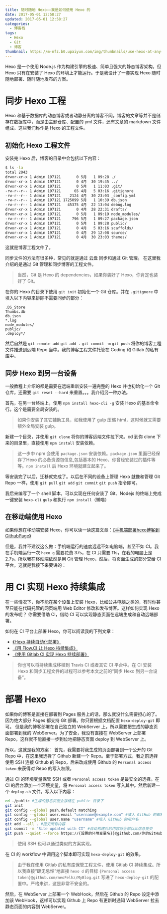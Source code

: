```yaml
---
title: 随时随地 Hexo——我是如何使用 Hexo 的
date: 2017-05-01 12:58:27
updated: 2017-05-01 12:58:27
categories:
  - 博客栈
tags:
  - Hexo
  - Git
  - 博客
thumbnail: https://m-nfz.b0.upaiyun.com/img/thumbnails/use-hexo-at-any-time-any-place.png
---
```


Hexo 是一个使用 Node.js 作为构建引擎的极速、简单且强大的静态博客架构。但 Hexo 只有在安装了 Hexo 的环境上才能运行。于是我设计了一套实现 Hexo 随时随地部署、随时随地发布的方案。

<!--more-->

# 同步 Hexo 工程

Hexo 和基于数据库的动态博客或者动静分离的博客不同，博客的文章等并不是储存在数据库中，而是由主题仓库、配置的 yml 文件，还有文章的 markdown 文件组成。这些我们称作是 Hexo 的工程文件。

## 初始化 Hexo 工程文件

安装完 Hexo 后，博客的目录中会包括以下内容：

```bash
$ ls -la
total 2043
drwxr-xr-x 1 Admin 197121       0 5月   1 09:28 ./
drwxr-xr-x 1 Admin 197121       0 4月  30 19:45 ../
drwxr-xr-x 1 Admin 197121       0 5月   1 11:03 .git/
-rw-r--r-- 1 Admin 197121      65 4月   5 03:16 .gitignore
-rw-r--r-- 1 Admin 197121    2124 4月  30 23:03 _config.yml
-rw-r--r-- 1 Admin 197121 1725099 5月   1 10:39 db.json
-rw-r--r-- 1 Admin 197121   45375 4月  22 13:04 debug.log
drwxr-xr-x 1 Admin 197121       0 4月  28 22:31 drafts/
drwxr-xr-x 1 Admin 197121       0 5月   1 09:19 node_modules/
-rw-r--r-- 1 Admin 197121     796 5月   1 09:27 package.json
drwxr-xr-x 1 Admin 197121       0 5月   1 09:28 public/
drwxr-xr-x 1 Admin 197121       0 4月   5 03:16 scaffolds/
drwxr-xr-x 1 Admin 197121       0 4月  29 12:08 source/
drwxr-xr-x 1 Admin 197121       0 4月  30 23:03 themes/
```

这就是博客工程文件了。

同步文件的方法有很多种，常见的就是通过 云盘 同步和通过 Git 管理。
在这里我介绍的是通过 Git 管理和同步博客的工程文件。

> 当然，Git 是 Hexo 的 dependencies，如果你装好了 Hexo，你肯定也装好了 Git。

在你的 Hexo 的目录下使用 `git init` 初始化一个 Git 仓库。并在 `.gitignore` 中填入以下内容来排除不需要同步的部分：

```
.DS_Store
Thumbs.db
db.json
*.log
node_modules/
public/
.deploy*/
```

然后自然是 `git remote add` `git add .` `git commit -m` `git push` 将你的博客工程文件推送到远端 Repo 当中。我的博客工程文件托管在 Coding 和 Gitlab 的私有库中。

## 同步 Hexo 到另一台设备

一般教程上介绍的都是需要在远端重新安装一遍完整的 Hexo 并也初始化一个 Git 仓库，还需要 `git reset --hard` 来重置。。。我介绍另一种办法。

首先，在另一台终端上，使用 `npm install hexo-cli -g` 安装 Hexo 的基本命令行。这个是需要全局安装的。

> 如果你安装了其它辅助工具，如我使用了 gulp 压缩 html，这时候就又需要额外全局安装 gulp。

新建一个目录，并使用 `git clone` 将你的博客远端文件拉下来。cd 到你 clone 下来的目录里，直接使用 `npm install` 安装依赖。

> 这一步中 npm 会使用 `package.json` 安装依赖。`package.json` 里面已经保存了Hexo 的必备资源包信息,包括基本的 Hexo、你曾经安装过的插件等等。`npm install` 后 Hexo 环境就建立起来了。

等安装完了以后，迁移就完成了。以后在不同的设备上管理 Hexo 就像和管理 Git Repo 一样，使用 `git pull` `git add` `git commit` `git push` 指令即可。

我后来编写了一个 shell 脚本，可以实现在任何安装了 Git、Nodejs 的终端上完成一键安装 `hexo-cli` `gulp` 和执行 `npm install`（懒喵）

## 在移动端使用 Hexo

如果你想在移动端安装 Hexo，你可以读一读这篇文章：[《手机端部署hexo博客到GithubPage》](http://droid-max.github.io/2016/12/01/Share-1/)

但是，我并不建议这么做：手机端运行的速度远远不如电脑端，甚至不如 CI。我在手机端运行一次 `hexo g` 需要花费 37s，在 CI 只需要 11s，在我的电脑上是 2.7s。所以我在移动端依然是用 Git 管理 Hexo，然后，将页面生成的部分交给 CI 平台。这就是我接下来要讲的：

# 用 CI 实现 Hexo 持续集成

在一些情况下，你不能在某个设备上安装 Hexo，比如公共电脑之类的，有时你甚至只能在代码托管的网页端用 Web Editor 修改和发布博客。这样如何实现 Hexo 的发布呢？
你需要借助 CI，借助 CI 可以实现静态页面在远端生成和自动远端部署。

如何在 CI 平台上部署 Hexo，你可以阅读我的下列文章：

- [《Hexo 持续自动化部署》](https://blog.nfz.moe/archives/hexo-auto-deploy-with-daocloud.html)
- [《用 Flow.CI 让 Hexo 持续集成》](https://blog.nfz.moe/archives/hexo-auto-deploy-with-flow-ci.html)
- [《使用 Gitlab CI 实现 Hexo 持续部署》](https://blog.nfz.moe/archives/hexo-auto-deploy-with-gitlab-ci.html)

> 你也可以将持续集成移植到 Travis CI 或者其它 CI 平台中。在 CI 安装 Hexo 和同步工程文件的过程可以参考本文之前的“同步 Hexo 到另一台设备”。

# 部署 Hexo

如果你的博客是直接在部署到 Pages 服务上的话，那么就没什么需要担心的了。因为绝大部分 Pages 都支持 Git 部署。你只要根据文档配置 `hexo-deploy-git` 即可。
但是我的博客部署在自己独立的 WebServer 上，所以需要把生成的静态页面部署到我的 WebServer。为了安全，我没有直接在 WebServer 上部署 Repo，这样就不能直接一步到位地把静态页面 deploy 到 WebServer 上。

所以，这就是我的方案：
首先，我需要将我生成的页面部署到一个公开的 Git Repo 中，在这里我选择了 Github 新建一个 Repo。至于部署方式，我之前选择使用 SSH 连接 Github 的 Repo，后来改成使用 Github 的 `Personal access token` 来获得对 Repo 的写入权限。

通过 CI 的环境变量保管 SSH 或者 `Personal access token` 是最安全的选择。在 CI 的后台添加一个环境变量，将 `Personal access token` 写入其中。然后新建一个 `deploy.sh` 文件，写入以下内容：

```bash
cd ./public #生成的静态页面会存储在 public 目录下
git init
git config --global push.default matching
git config --global user.email "username@example.com" #填入 GitHub 的邮箱地址
git config --global user.name "username" #填入 GitHub 的用户名
git add --all . #提交所有内容
git commit -m "Site updated with CI" #自动构建后的内容将全部以此信息提交
git push --quiet --force https://{设置的环境变量名}}@github.com/你的GitHub用户名/你的代码仓库名.git master
```

> 使用 SSH 也可以通过类似的方案实现。

在 CI 的 workflow 中调用这个脚本即可实现 `hexo-deploy-git` 的效果。

> 由于我在使用 Gitlab 的私有库保管工程文件，使用 Gitlab CI 持续集成。所以我直接“肆无忌惮”地直接 `hexo d` 的目标 `{Personal access token}@github.com/neoFelhz/MyBlog.git` 写进了 `hexo-deploy-git` 的配置中。严格来讲，这是非常不安全的。

然后，在 WebServer 上部署一个 WebHook，然后在 Github 的 Repo 设定中添加该 WebHook，这样可以实现 Github 上 Repo 有更新时通知 WebServer 拉去静态页面的内容到 WebServer。
